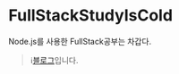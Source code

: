 # FullStackStudyIsCold
Node.js를 사용한 FullStack공부는 차갑다.

> ℹ️[블로그](https://velog.io/@200woni/series/Node.js)입니다.
